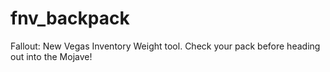 # fnv_backpack
Fallout: New Vegas Inventory Weight tool. Check your pack before heading out into the Mojave!
